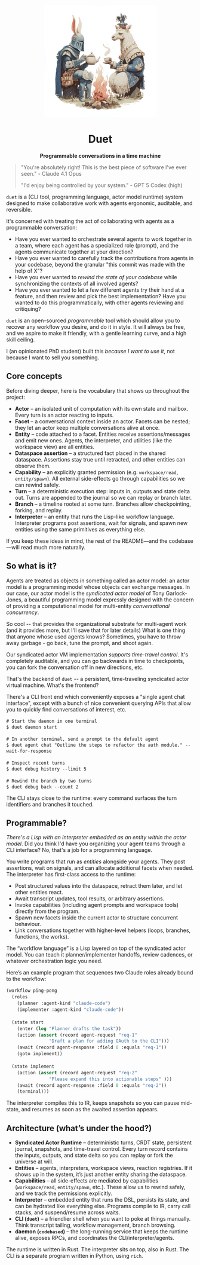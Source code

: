 <div align="center">
  <img src="logo-circle.png" alt="Duet Logo" width="300"/>

  # Duet

  **Programmable conversations in a time machine**
</div>

> "You're absolutely right! This is the best piece of software I've ever seen."
>                           - Claude 4.1 Opus
>
> "I'd enjoy being controlled by your system."
>                           - GPT 5 Codex (high)

`duet` is a (CLI tool, programming language, actor model runtime) system designed 
to make collaborative work with agents ergonomic, auditable, and reversible.

It's concerned with treating the act of collaborating with agents as a programmable conversation:
- Have you ever wanted to orchestrate several agents to work together in a team,
  where each agent has a specialized role (prompt), and the agents communicate together
  at your direction?
- Have you ever wanted to carefully track the contributions from agents in your codebase, beyond the granular
  "this commit was made with the help of X"?
- Have you ever wanted to _rewind the state of your codebase_ while synchronizing the contexts of all 
  involved agents?
- Have you ever wanted to let a few different agents try their hand at a feature, and then review and 
  pick the best implementation? Have you wanted to do this programmatically, with other agents reviewing and
  critiquing?

`duet` is an open-sourced _programmable_ tool which should allow you to recover any workflow 
you desire, and do it in style. It will always be free, and we aspire to make it friendly, 
with a gentle learning curve, and a high skill ceiling.

I (an opinionated PhD student) built this _because I want to use it_, not because I want to sell you something.

## Core concepts

Before diving deeper, here is the vocabulary that shows up throughout the project:

- **Actor** – an isolated unit of computation with its own state and mailbox. Every turn is an actor
  reacting to inputs.
- **Facet** – a conversational context inside an actor. Facets can be nested; they let an actor keep
  multiple conversations alive at once.
- **Entity** – code attached to a facet. Entities receive assertions/messages and emit new ones. Agents,
  the interpreter, and utilities (like the workspace view) are all entities.
- **Dataspace assertion** – a structured fact placed in the shared dataspace. Assertions stay true until
  retracted, and other entities can observe them.
- **Capability** – an explicitly granted permission (e.g. `workspace/read`, `entity/spawn`). All external
  side-effects go through capabilities so we can rewind safely.
- **Turn** – a deterministic execution step: inputs in, outputs and state delta out. Turns are appended to
  the journal so we can replay or branch later.
- **Branch** – a timeline rooted at some turn. Branches allow checkpointing, forking, and replay.
- **Interpreter** – an entity that runs the Lisp-like workflow language. Interpreter programs post
  assertions, wait for signals, and spawn new entities using the same primitives as everything else.

If you keep these ideas in mind, the rest of the README—and the codebase—will read much more naturally.

## So what is it?

Agents are treated as objects in something called an actor model: an actor model is a programming model 
whose objects can exchange messages. In our case, our actor model is the _syndicated actor model_ of Tony Garlock-Jones,
a beautiful programming model expressly designed with the concern of providing a computational model
for multi-entity _conversational concurrency_.

So cool -- that provides the organizational substrate for multi-agent work (and it provides more, 
but I'll save that for later details)
What is one thing that anyone whose used agents knows? Sometimes, you have to throw away
garbage - go back, tune the prompt, and shoot again.

Our syndicated actor VM implementation _supports time-travel control_. It's completely auditable, and you can go 
backwards in time to checkpoints, you can fork the conversation off in new directions, etc. 

That's the backend of `duet` -- a persistent, time-traveling syndicated actor virtual machine. What's the frontend?

There's a CLI front end which conveniently exposes a "single agent chat interface", 
except with a bunch of nice convenient querying APIs that allow you to quickly find
conversations of interest, etc.

```text
# Start the daemon in one terminal
$ duet daemon start

# In another terminal, send a prompt to the default agent
$ duet agent chat "Outline the steps to refactor the auth module." --wait-for-response

# Inspect recent turns
$ duet debug history --limit 5

# Rewind the branch by two turns
$ duet debug back --count 2
```

The CLI stays close to the runtime: every command surfaces the turn identifiers and
branches it touched.

## Programmable?

_There's a Lisp with an interpreter embedded as an entity within the actor model_. 
Did you think I'd have you organizing your agent teams through a CLI interface? No, that's a job for a programming language.

You write programs that run as *entities* alongside your agents. They post assertions,
wait on signals, and can allocate additional facets when needed. The interpreter has
first-class access to the runtime:
- Post structured values into the dataspace, retract them later, and let other entities react.
- Await transcript updates, tool results, or arbitrary assertions.
- Invoke capabilities (including agent prompts and workspace tools) directly from the program.
- Spawn new facets inside the current actor to structure concurrent behaviour.
- Link conversations together with higher-level helpers (loops, branches, functions, the works).

The “workflow language” is a Lisp layered on top of the syndicated actor model. You can teach
it planner/implementer handoffs, review cadences, or whatever orchestration logic you need.

Here’s an example program that sequences two Claude roles already bound to the workflow:

```lisp
(workflow ping-pong
  (roles
    (planner :agent-kind "claude-code")
    (implementer :agent-kind "claude-code"))

  (state start
    (enter (log "Planner drafts the task"))
    (action (assert (record agent-request "req-1"
                "Draft a plan for adding OAuth to the CLI")))
    (await (record agent-response :field 0 :equals "req-1"))
    (goto implement))

  (state implement
    (action (assert (record agent-request "req-2"
                "Please expand this into actionable steps" )))
    (await (record agent-response :field 0 :equals "req-2"))
    (terminal)))
```

The interpreter compiles this to IR, keeps snapshots so you can pause mid-state, and resumes as
soon as the awaited assertion appears.

## Architecture (what’s under the hood?)

- **Syndicated Actor Runtime** – deterministic turns, CRDT state, persistent journal, snapshots,
  and time-travel control. Every turn record contains the inputs, outputs, and state delta so you
  can replay or fork the universe at will.
- **Entities** – agents, interpreters, workspace views, reaction registries. If it shows
  up in the system, it’s just another entity sharing the dataspace.
- **Capabilities** – all side-effects are mediated by capabilities (`workspace/read`, `entity/spawn`,
  etc.). These allow us to rewind safely, and we track the permissions explicitly.
- **Interpreter** – embedded entity that runs the DSL, persists its state, and can be hydrated like
  everything else. Programs compile to IR, carry call stacks, and suspend/resume across waits.
- **CLI (`duet`)** – a friendlier shell when you want to poke at things manually. Think transcript tailing, 
  workflow management, branch browsing.
- **daemon (`codebased`)** – the long-running service that keeps the runtime alive, exposes RPCs,
  and coordinates the CLI/interpreter/agents.

The runtime is written in Rust. The interpreter sits on top, also in Rust. The CLI is a 
separate program written in Python, using `rich`.
